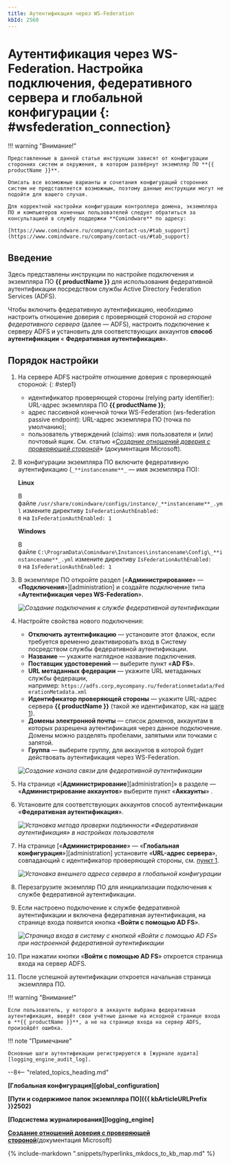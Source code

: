 ```yaml
---
title: Аутентификация через WS-Federation
kbId: 2560
---
```


# Аутентификация через WS-Federation. Настройка подключения, федеративного сервера и глобальной конфигурации {: #wsfederation_connection}

!!! warning "Внимание!"

    Представленные в данной статье инструкции зависят от конфигурации сторонних систем и окружения, в котором развёрнут экземпляр ПО **{{ productName }}**.

    Описать все возможные варианты и сочетания конфигураций сторонних систем не представляется возможным, поэтому данные инструкции могут не подойти для вашего случая.

    Для корректной настройки конфигурации контроллера домена, экземпляра ПО и компьютеров конечных пользователей следует обратиться за консультацией в службу поддержки **Comindware** по адресу:

    [https://www.comindware.ru/company/contact-us/#tab_support](https://www.comindware.ru/company/contact-us/#tab_support)

## Введение

Здесь представлены инструкции по настройке подключения и экземпляра ПО **{{ productName }}** для использования федеративной аутентификации посредством службы Active Directory Federation Services (ADFS).

Чтобы включить федеративную аутентификацию, необходимо настроить отношение доверия с проверяющей стороной _на стороне федеративного сервера_ (далее — ADFS), настроить подключение к серверу ADFS и установить для соответствующих аккаунтов **способ аутентификации** « **Федеративная аутентификация**».

## Порядок настройки

1. На сервере ADFS настройте отношение доверия с проверяющей стороной:
{: #step1}

    - идентификатор проверяющей стороны (relying party identifier): URL-адрес экземпляра ПО **{{ productName }}**;
    - адрес пассивной конечной точки WS-Federation (ws-federation passive endpoint): URL-адрес экземпляра ПО (точка по умолчанию);
    - пользователь утверждений (claims): имя пользователя и (или) почтовый ящик.
    См. статью _«[Создание отношений доверия с проверяющей стороной](https://learn.microsoft.com/ru-ru/windows-server/identity/ad-fs/operations/create-a-relying-party-trust)»_ (документация Microsoft).

2. В конфигурации экземпляра ПО включите федеративную аутентификацию (`_**instancename**_` — имя экземпляра ПО):

    **Linux**

    В файле `/usr/share/comindware/configs/instance/_**instancename**_.yml` измените директиву `IsFederationAuthEnabled: 0` на `IsFederationAuthEnabled: 1   `

    **Windows**

    В файле `C:\ProgramData\Comindware\Instances\instancename\Config\_**instancename**_.yml` измените директиву `IsFederationAuthEnabled: 0` на `IsFederationAuthEnabled: 1   `

3. В экземпляре ПО откройте раздел [«**Администрирование**» — «**Подключения**»][administration] и создайте подключение типа «**Аутентификация через WS-Federation**».

    _![Создание подключения к службе федеративной аутентификации](wsfederation_connection_creation.png)_
  
4. Настройте свойства нового подключения:

    - **Отключить аутентификацию** — установите этот флажок, если требуется временно деактивировать вход в Систему посредством службы федеративной аутентификации.
    - **Название** — укажите наглядное название подключения.
    - **Поставщик удостоверений** — выберите пункт «**AD FS**».
    - **URL метаданных федерации** — укажите URL метаданных службы федерации, например: `https://adfs.corp,mycompany.ru/federationmetadata/FederationMetadata.xml`
    - **Идентификатор проверяющей стороны** — укажите URL-адрес сервера **{{ productName }}** (такой же идентификатор, как на [шаге 1](#step1)).
    - **Домены электронной почты** — список доменов, аккаунтам в которых разрешена аутентификация через данное подключение. Домены можно разделять пробелами, запятыми или точками с запятой.
    - **Группа** — выберите группу, для аккаунтов в которой будет действовать аутентификация через WS-Federation.

    _![Создание канала связи для федеративной аутентификации](wsfederation_connection_new_channel.png)_

5. На странице «[**Администрирование**][administration]» в разделе — «**Администрирование аккаунтов**» выберите пункт «**Аккаунты**» <i class="fa-light  fa-address-card">‌</i>.
6. Установите для соответствующих аккаунтов способ аутентификации «**Федеративная аутентификация**».

    _![Установка метода проверки подлинности «Федеративная аутентификация» в настройках пользователя](wsfederation_connection_account_settings.png)_

7. На странице [«**Администрирование**» — «**Глобальная конфигурация**»][administration] установите «**URL-адрес сервера**», совпадающий с идентификатор проверяющей стороны, см. [пункт 1](#step1).

    _![Установка внешнего адреса сервера в глобальной конфигурации](wsfederation_connection_external_server.png)_

8. Перезагрузите экземпляр ПО для инициализации подключения к службе федеративной аутентификации.
9. Если настроено подключение к службе федеративной аутентификации и включена федеративная аутентификация, на странице входа появится кнопка «**Войти с помощью AD FS**».

    _![Страница входа в систему с кнопкой «Войти с помощью AD FS» при настроенной федеративной аутентификации](wsfederation_connection_entry_page.png)_

10. При нажатии кнопки «**Войти с помощью AD FS**» откроется страница входа на сервер ADFS.
11. После успешной аутентификации откроется начальная страница экземпляра ПО. 

!!! warning "Внимание!"

    Если пользователь, у которого в аккаунте выбрана федеративная аутентификация, введёт свои учётные данные на исходной странице входа в **{{ productName }}**, а не на странице входа на сервер ADFS, произойдёт ошибка.

!!! note "Примечание"

    Основные шаги аутентификации регистрируются в [журнале аудита][logging_engine_audit_log].

--8<-- "related_topics_heading.md"

**[Глобальная конфигурация][global_configuration]**

**[Пути и содержимое папок экземпляра ПО]({{ kbArticleURLPrefix }}2502)**

**[Подсистема журналирования][logging_engine]**

**[Создание отношений доверия с проверяющей стороной](https://learn.microsoft.com/ru-ru/windows-server/identity/ad-fs/operations/create-a-relying-party-trust)**(документация Microsoft)

{%
include-markdown ".snippets/hyperlinks_mkdocs_to_kb_map.md"
%}
